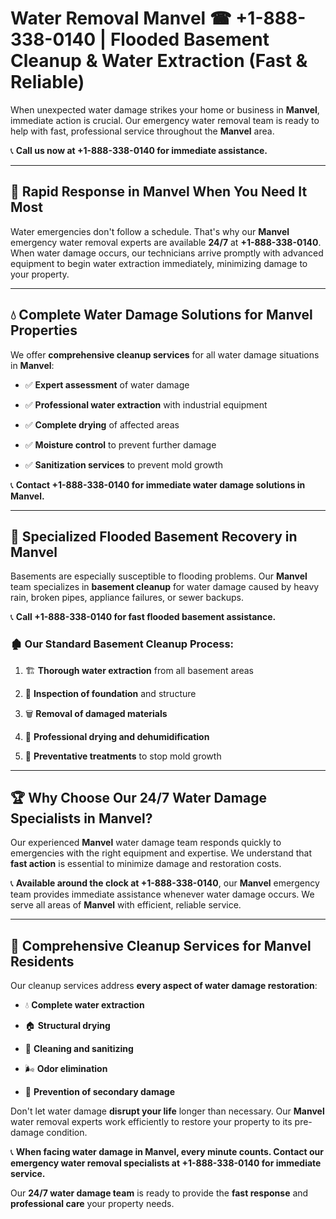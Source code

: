 # Water Removal Manvel ☎ +1-888-338-0140 | Flooded Basement Cleanup & Water Extraction (Fast & Reliable)

When unexpected water damage strikes your home or business in **Manvel**, immediate action is crucial. Our emergency water removal team is ready to help with fast, professional service throughout the **Manvel** area. 

📞 **Call us now at +1-888-338-0140 for immediate assistance.**
---
## 🚀 Rapid Response in Manvel When You Need It Most
Water emergencies don't follow a schedule. That's why our **Manvel** emergency water removal experts are available **24/7** at **+1-888-338-0140**. When water damage occurs, our technicians arrive promptly with advanced equipment to begin water extraction immediately, minimizing damage to your property.
---
## 💧 Complete Water Damage Solutions for Manvel Properties
We offer **comprehensive cleanup services** for all water damage situations in **Manvel**:
- ✅ **Expert assessment** of water damage  
- ✅ **Professional water extraction** with industrial equipment  
- ✅ **Complete drying** of affected areas  
- ✅ **Moisture control** to prevent further damage  
- ✅ **Sanitization services** to prevent mold growth  
📞 **Contact +1-888-338-0140 for immediate water damage solutions in Manvel.**
---
## 🌊 Specialized Flooded Basement Recovery in Manvel
Basements are especially susceptible to flooding problems. Our **Manvel** team specializes in **basement cleanup** for water damage caused by heavy rain, broken pipes, appliance failures, or sewer backups. 
📞 **Call +1-888-338-0140 for fast flooded basement assistance.**
### 🏚️ Our Standard Basement Cleanup Process:
1. 🏗️ **Thorough water extraction** from all basement areas  
2. 🔎 **Inspection of foundation** and structure  
3. 🗑️ **Removal of damaged materials**  
4. 💨 **Professional drying and dehumidification**  
5. 🚫 **Preventative treatments** to stop mold growth  
---
## 🏆 Why Choose Our 24/7 Water Damage Specialists in Manvel?
Our experienced **Manvel** water damage team responds quickly to emergencies with the right equipment and expertise. We understand that **fast action** is essential to minimize damage and restoration costs.
📞 **Available around the clock at +1-888-338-0140**, our **Manvel** emergency team provides immediate assistance whenever water damage occurs. We serve all areas of **Manvel** with efficient, reliable service.
---
## 🧹 Comprehensive Cleanup Services for Manvel Residents
Our cleanup services address **every aspect of water damage restoration**:
- 💧 **Complete water extraction**  
- 🏠 **Structural drying**  
- 🧼 **Cleaning and sanitizing**  
- 🌬️ **Odor elimination**  
- 🚫 **Prevention of secondary damage**  
Don't let water damage **disrupt your life** longer than necessary. Our **Manvel** water removal experts work efficiently to restore your property to its pre-damage condition.
📞 **When facing water damage in Manvel, every minute counts. Contact our emergency water removal specialists at +1-888-338-0140 for immediate service.**
Our **24/7 water damage team** is ready to provide the **fast response** and **professional care** your property needs.
